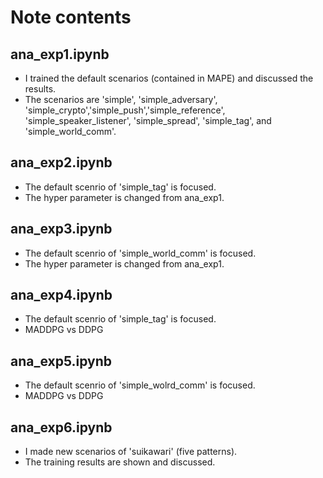 # Note contents

## ana_exp1.ipynb
- I trained the default scenarios (contained in MAPE) and discussed the results.
- The scenarios are 'simple', 'simple_adversary', 'simple_crypto','simple_push','simple_reference', 'simple_speaker_listener', 'simple_spread', 'simple_tag', and 'simple_world_comm'.

## ana_exp2.ipynb
- The default scenrio of 'simple_tag' is focused.
- The hyper parameter is changed from ana_exp1.

## ana_exp3.ipynb
- The default scenrio of 'simple_world_comm' is focused.
- The hyper parameter is changed from ana_exp1.

## ana_exp4.ipynb
- The default scenrio of 'simple_tag' is focused.
- MADDPG vs DDPG

## ana_exp5.ipynb
- The default scenrio of 'simple_wolrd_comm' is focused.
- MADDPG vs DDPG

## ana_exp6.ipynb
- I made new scenarios of 'suikawari' (five patterns).
- The training results are shown and discussed.
